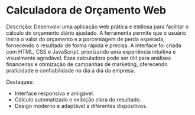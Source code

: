 # Calculadora de Orçamento Web

Descrição:
Desenvolvi uma aplicação web prática e estilosa para facilitar o cálculo do orçamento diário ajustado. A ferramenta permite que o usuário insira o valor do orçamento e a porcentagem de perda esperada, fornecendo o resultado de forma rápida e precisa. A interface foi criada com HTML, CSS e JavaScript, priorizando uma experiência intuitiva e visualmente agradável. Essa calculadora pode ser útil para análises financeiras e otimização de campanhas de marketing, oferecendo praticidade e confiabilidade no dia a dia da empresa.

Destaques:

 - Interface responsiva e amigável.
 - Cálculo automatizado e exibição clara do resultado.
 - Design moderno e adaptável a diferentes dispositivos.

